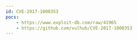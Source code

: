 ```yaml
---
id: CVE-2017-1000353
pocs:
    - https://www.exploit-db.com/raw/41965
    - https://github.com/vulhub/CVE-2017-1000353
---
```


